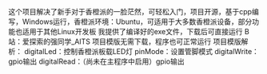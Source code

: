 这个项目解决了新手对于香橙派的一脸茫然，可轻松入门，项目开源，基于cpp编写，Windows运行，香橙派环境：Ubuntu，可适用于大多数香橙派设备，部分功能也适用于其他Linux开发板
我提供了编译好的exe文件，下载后可直接运行
B站：爱探索的强同学_AITS
项目模版无需下载，程序也可正常运行
项目模版解析：
digitalLed：控制香橙派板载LED灯
pinMode：设置管脚模式
digitalWrite：gpio输出
digitalRead：（尚未在主程序中启用）gpio输出
